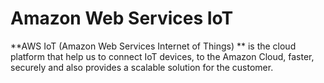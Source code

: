 Amazon Web Services IoT
==

**AWS IoT (Amazon Web Services Internet of Things) ** is the cloud platform that help us to connect IoT devices, to the Amazon Cloud, faster, securely and also provides a scalable solution for the customer.